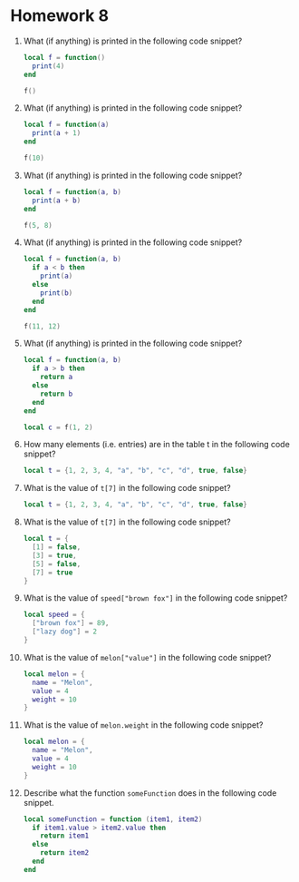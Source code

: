 # Homework 8

1. What (if anything) is printed in the following code snippet?

    ```lua
    local f = function()
      print(4)
    end

    f()
    ```

1. What (if anything) is printed in the following code snippet?

    ```lua
    local f = function(a)
      print(a + 1)
    end

    f(10)
    ```

1. What (if anything) is printed in the following code snippet?

    ```lua
    local f = function(a, b)
      print(a + b)
    end

    f(5, 8)
    ```

1. What (if anything) is printed in the following code snippet?

    ```lua
    local f = function(a, b)
      if a < b then
        print(a)
      else
        print(b)
      end
    end

    f(11, 12)
    ```

1. What (if anything) is printed in the following code snippet?

    ```lua
    local f = function(a, b)
      if a > b then
        return a
      else
        return b
      end
    end

    local c = f(1, 2)
    ```

1. How many elements (i.e. entries) are in the table t in the following code
snippet?

    ```lua
    local t = {1, 2, 3, 4, "a", "b", "c", "d", true, false}
    ```

1. What is the value of `t[7]` in the following code snippet?

    ```lua
    local t = {1, 2, 3, 4, "a", "b", "c", "d", true, false}
    ```

1. What is the value of `t[7]` in the following code snippet?

    ```lua
    local t = {
      [1] = false,
      [3] = true,
      [5] = false,
      [7] = true
    }
    ```

1. What is the value of `speed["brown fox"]` in the following code snippet?

    ```lua
    local speed = {
      ["brown fox"] = 89,
      ["lazy dog"] = 2
    }
    ```

1. What is the value of `melon["value"]` in the following code snippet?

    ```lua
    local melon = {
      name = "Melon",
      value = 4
      weight = 10
    }
    ```

1. What is the value of `melon.weight` in the following code snippet?

    ```lua
    local melon = {
      name = "Melon",
      value = 4
      weight = 10
    }
    ```

1. Describe what the function `someFunction` does in the following code snippet.

    ```lua
    local someFunction = function (item1, item2)
      if item1.value > item2.value then
        return item1
      else
        return item2
      end
    end
    ```
